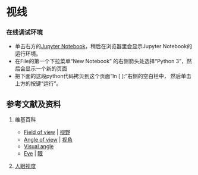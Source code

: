 # 视线

### 在线调试环境

- 单击右方的[Jupyter Notebook](https://mybinder.org/v2/gh/ipython/ipython-in-depth/master?filepath=binder/Index.ipynb)，稍后在浏览器里会显示Jupyter Notebook的运行环境。
- 在File的第一个下拉菜单“New Notebook” 的右侧箭头处选择“Python 3”，然后会显示一个新的页面
- 把下面的这段python代码拷贝到这个页面“In [ ]:”右侧的空白栏中， 然后单击上方的按键“运行”。

## 参考文献及资料

1. 维基百科
	- [Field of view](https://en.wikipedia.org/wiki/Field_of_view) | [视野](https://zh.wikipedia.org/wiki/%E8%A6%96%E9%87%8E) 
	- [Angle of view](https://en.wikipedia.org/wiki/Angle_of_view)  | [视角](https://zh.wikipedia.org/wiki/%E8%A6%96%E8%A7%92) 
	- [Visual angle](https://en.wikipedia.org/wiki/Visual_angle) 
	- [Eye](https://en.wikipedia.org/wiki/Eye) | [眼](https://zh.wikipedia.org/wiki/%E7%9C%BC) 

2. [人眼视度](https://baike.baidu.com/item/%E4%BA%BA%E7%9C%BC%E8%A7%86%E5%BA%A6/5997035) 